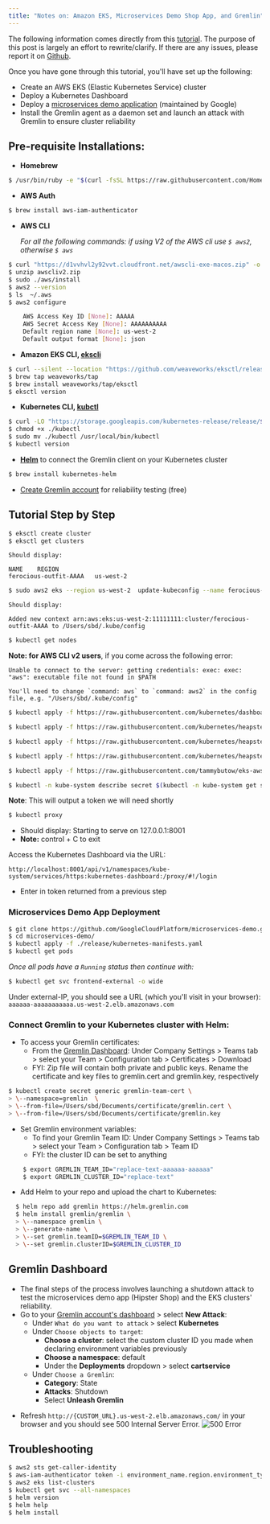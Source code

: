 ```yaml
---
title: "Notes on: Amazon EKS, Microservices Demo Shop App, and Gremlin"
---
```

The following information comes directly from this [tutorial](https://www.gremlin.com/community/tutorials/how-to-install-and-use-gremlin-with-eks/). The purpose of this post is largely an effort to rewrite/clarify. If there are any issues, please report it on [Github](https://github.com/sbd/sbd.github.io/issues).

Once you have gone through this tutorial, you'll have set up the following:

- Create an AWS EKS (Elastic Kubernetes Service) cluster
- Deploy a Kubernetes Dashboard
- Deploy a [microservices demo application](https://github.com/GoogleCloudPlatform/microservices-demo) (maintained by Google)
- Install the Gremlin agent as a daemon set and launch an attack with Gremlin to ensure cluster reliability

## Pre-requisite Installations:

- **Homebrew**
```bash
$ /usr/bin/ruby -e "$(curl -fsSL https://raw.githubusercontent.com/Homebrew/install/master/install)"
```
- **AWS Auth**
```bash
$ brew install aws-iam-authenticator
```
- **AWS CLI**

    *For all the following commands: if using V2 of the AWS cli use `$ aws2`, otherwise `$ aws`*
```bash
$ curl "https://d1vvhvl2y92vvt.cloudfront.net/awscli-exe-macos.zip" -o "awscliv2.zip"
$ unzip awscliv2.zip
$ sudo ./aws/install
$ aws2 --version    
$ ls  ~/.aws
$ aws2 configure

    AWS Access Key ID [None]: AAAAA
    AWS Secret Access Key [None]: AAAAAAAAAA
    Default region name [None]: us-west-2
    Default output format [None]: json
```
- **Amazon EKS CLI, [ekscli]([https://eksctl.io/](https://eksctl.io/))**
```bash
$ curl --silent --location "https://github.com/weaveworks/eksctl/releases/download/latest_release/eksctl_$(uname -s)_amd64.tar.gz" | tar xz -C /tmp sudo mv /tmp/eksctl /usr/local/bin
$ brew tap weaveworks/tap
$ brew install weaveworks/tap/eksctl
$ eksctl version
```
- **Kubernetes CLI, [kubctl]([https://kubernetes.io/docs/tasks/tools/install-kubectl/](https://kubernetes.io/docs/tasks/tools/install-kubectl/))**
```bash
$ curl -LO "https://storage.googleapis.com/kubernetes-release/release/$(curl -s https://storage.googleapis.com/kubernetes-release/release/stable.txt)/bin/darwin/amd64/kubectl"
$ chmod +x ./kubectl
$ sudo mv ./kubectl /usr/local/bin/kubectl
$ kubectl version
```
- **[Helm]([https://helm.sh/docs/intro/quickstart/](https://helm.sh/docs/intro/quickstart/))** to connect the Gremlin client on your Kubernetes cluster
```bash
$ brew install kubernetes-helm
```

- [Create Gremlin account]([https://app.gremlin.com/](https://app.gremlin.com/)) for reliability testing (free)


## Tutorial Step by Step
```bash
$ eksctl create cluster
$ eksctl get clusters
```

    Should display:

    NAME	REGION
    ferocious-outfit-AAAA	us-west-2

```bash
$ sudo aws2 eks --region us-west-2  update-kubeconfig --name ferocious-outfit-AAAA
```
    Should display:

    Added new context arn:aws:eks:us-west-2:11111111:cluster/ferocious-outfit-AAAA to /Users/sbd/.kube/config

```bash
$ kubectl get nodes
```
**Note: for AWS CLI v2 users**, if you come across the following error:
```
Unable to connect to the server: getting credentials: exec: exec: "aws": executable file not found in $PATH

You'll need to change `command: aws` to `command: aws2` in the config file, e.g. "/Users/sbd/.kube/config"
```

```bash
$ kubectl apply -f https://raw.githubusercontent.com/kubernetes/dashboard/v1.10.1/src/deploy/recommended/kubernetes-dashboard.yaml

$ kubectl apply -f https://raw.githubusercontent.com/kubernetes/heapster/master/deploy/kube-config/influxdb/heapster.yaml

$ kubectl apply -f https://raw.githubusercontent.com/kubernetes/heapster/master/deploy/kube-config/influxdb/influxdb.yaml

$ kubectl apply -f https://raw.githubusercontent.com/kubernetes/heapster/master/deploy/kube-config/rbac/heapster-rbac.yaml

$ kubectl apply -f https://raw.githubusercontent.com/tammybutow/eks-aws/master/eks-admin-service-account.yaml

$ kubectl -n kube-system describe secret $(kubectl -n kube-system get secret | grep eks-admin | awk '{print $1}')
```
**Note**: This will output a token we will need shortly

```bash
$ kubectl proxy
```
+ Should display: Starting to serve on 127.0.0.1:8001
+ **Note:** control + C to exit

Access the Kubernetes Dashboard via the URL:
```
http://localhost:8001/api/v1/namespaces/kube-system/services/https:kubernetes-dashboard:/proxy/#!/login
```

  - Enter in token returned from a previous step

### **Microservices Demo App Deployment**
```bash
$ git clone https://github.com/GoogleCloudPlatform/microservices-demo.git
$ cd microservices-demo/
$ kubectl apply -f ./release/kubernetes-manifests.yaml
$ kubectl get pods
```     

*Once all pods have a `Running` status then continue with:*
```bash
$ kubectl get svc frontend-external -o wide
```

Under external-IP, you should see a URL (which you'll visit in your browser):
    `aaaaaa-aaaaaaaaaaa.us-west-2.elb.amazonaws.com`

### Connect Gremlin to your Kubernetes cluster with Helm:

- To access your Gremlin certificates:
    - From the [Gremlin Dashboard]([https://app.gremlin.com/](https://app.gremlin.com/)): Under Company Settings > Teams tab > select your Team > Configuration tab > Certificates > Download
    - FYI:  Zip file will contain both private and public keys. Rename the certificate and key files to gremlin.cert and gremlin.key, respectively
```bash
$ kubectl create secret generic gremlin-team-cert \
> \--namespace=gremlin  \
> \--from-file=/Users/sbd/Documents/certificate/gremlin.cert \
> \--from-file=/Users/sbd/Documents/certificate/gremlin.key
```
- Set Gremlin environment variables:
    - To find your Gremlin Team ID: Under Company Settings > Teams tab > select your Team > Configuration tab > Team ID
    - FYI: the cluster ID can be set to anything
```bash
    $ export GREMLIN_TEAM_ID="replace-text-aaaaaa-aaaaaa"
    $ export GREMLIN_CLUSTER_ID="replace-text"
```

- Add Helm to your repo and upload the chart to Kubernetes:
```bash
  $ helm repo add gremlin https://helm.gremlin.com
  $ helm install gremlin/gremlin \
  > \--namespace gremlin \
  > \--generate-name \
  > \--set gremlin.teamID=$GREMLIN_TEAM_ID \
  > \--set gremlin.clusterID=$GREMLIN_CLUSTER_ID
```

## Gremlin Dashboard
+ The final steps of the process involves launching a shutdown attack to test the microservices demo app (Hipster Shop) and the EKS clusters' reliability.
+ Go to your [Gremlin account's dashboard](https://app.gremlin.com/attacks/infrastructure) > select **New Attack**:
    - Under `What do you want to attack` >  select **Kubernetes**
    - Under `Choose objects to target`:
        - **Choose a cluster**: select the custom cluster ID you made when declaring environment variables previously
        - **Choose a namespace**: default
        - Under the **Deployments** dropdown > select **cartservice**
    - Under `Choose a Gremlin`:
        - **Category**: State
        - **Attacks**: Shutdown
        - Select **Unleash Gremlin**
- Refresh `http://{CUSTOM_URL}.us-west-2.elb.amazonaws.com/` in your browser and you should see 500 Internal Server Error.
![500 Error](https://github.com/sbd/sbd.github.io/blob/master/assets/gremlin-shutdown-attack.png)


## Troubleshooting
```bash
$ aws2 sts get-caller-identity
$ aws-iam-authenticator token -i environment_name.region.environment_type
$ aws2 eks list-clusters
$ kubectl get svc --all-namespaces
$ helm version
$ helm help
$ helm install   
```        
